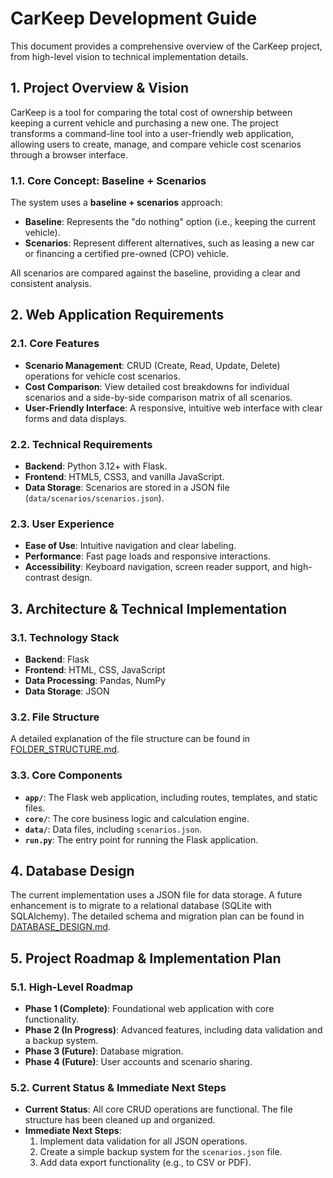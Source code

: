 # CarKeep Development Guide

This document provides a comprehensive overview of the CarKeep project, from high-level vision to technical implementation details.

## 1. Project Overview & Vision

CarKeep is a tool for comparing the total cost of ownership between keeping a current vehicle and purchasing a new one. The project transforms a command-line tool into a user-friendly web application, allowing users to create, manage, and compare vehicle cost scenarios through a browser interface.

### 1.1. Core Concept: Baseline + Scenarios

The system uses a **baseline + scenarios** approach:

*   **Baseline**: Represents the "do nothing" option (i.e., keeping the current vehicle).
*   **Scenarios**: Represent different alternatives, such as leasing a new car or financing a certified pre-owned (CPO) vehicle.

All scenarios are compared against the baseline, providing a clear and consistent analysis.

## 2. Web Application Requirements

### 2.1. Core Features

*   **Scenario Management**: CRUD (Create, Read, Update, Delete) operations for vehicle cost scenarios.
*   **Cost Comparison**: View detailed cost breakdowns for individual scenarios and a side-by-side comparison matrix of all scenarios.
*   **User-Friendly Interface**: A responsive, intuitive web interface with clear forms and data displays.

### 2.2. Technical Requirements

*   **Backend**: Python 3.12+ with Flask.
*   **Frontend**: HTML5, CSS3, and vanilla JavaScript.
*   **Data Storage**: Scenarios are stored in a JSON file (`data/scenarios/scenarios.json`).

### 2.3. User Experience

*   **Ease of Use**: Intuitive navigation and clear labeling.
*   **Performance**: Fast page loads and responsive interactions.
*   **Accessibility**: Keyboard navigation, screen reader support, and high-contrast design.

## 3. Architecture & Technical Implementation

### 3.1. Technology Stack

*   **Backend**: Flask
*   **Frontend**: HTML, CSS, JavaScript
*   **Data Processing**: Pandas, NumPy
*   **Data Storage**: JSON

### 3.2. File Structure

A detailed explanation of the file structure can be found in [FOLDER_STRUCTURE.md](FOLDER_STRUCTURE.md).

### 3.3. Core Components

*   **`app/`**: The Flask web application, including routes, templates, and static files.
*   **`core/`**: The core business logic and calculation engine.
*   **`data/`**: Data files, including `scenarios.json`.
*   **`run.py`**: The entry point for running the Flask application.

## 4. Database Design

The current implementation uses a JSON file for data storage. A future enhancement is to migrate to a relational database (SQLite with SQLAlchemy). The detailed schema and migration plan can be found in [DATABASE_DESIGN.md](DATABASE_DESIGN.md).

## 5. Project Roadmap & Implementation Plan

### 5.1. High-Level Roadmap

*   **Phase 1 (Complete)**: Foundational web application with core functionality.
*   **Phase 2 (In Progress)**: Advanced features, including data validation and a backup system.
*   **Phase 3 (Future)**: Database migration.
*   **Phase 4 (Future)**: User accounts and scenario sharing.

### 5.2. Current Status & Immediate Next Steps

*   **Current Status**: All core CRUD operations are functional. The file structure has been cleaned up and organized.
*   **Immediate Next Steps**:
    1.  Implement data validation for all JSON operations.
    2.  Create a simple backup system for the `scenarios.json` file.
    3.  Add data export functionality (e.g., to CSV or PDF).

